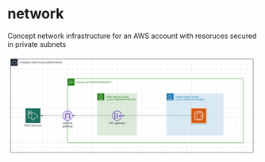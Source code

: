 # network
Concept network infrastructure for an AWS account with resoruces secured in private subnets

![topology](./network.png)